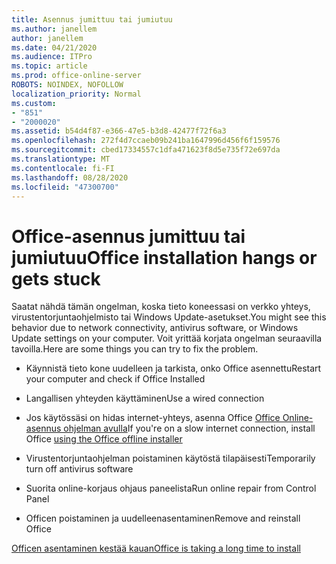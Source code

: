 ```yaml
---
title: Asennus jumittuu tai jumiutuu
ms.author: janellem
author: janellem
ms.date: 04/21/2020
ms.audience: ITPro
ms.topic: article
ms.prod: office-online-server
ROBOTS: NOINDEX, NOFOLLOW
localization_priority: Normal
ms.custom:
- "851"
- "2000020"
ms.assetid: b54d4f87-e366-47e5-b3d8-42477f72f6a3
ms.openlocfilehash: 272f4d7ccaeb09b241ba1647996d456f6f159576
ms.sourcegitcommit: cbed17334557c1dfa471623f8d5e735f72e697da
ms.translationtype: MT
ms.contentlocale: fi-FI
ms.lasthandoff: 08/28/2020
ms.locfileid: "47300700"
---
```

# <a name="office-installation-hangs-or-gets-stuck"></a><span data-ttu-id="96d7c-102">Office-asennus jumittuu tai jumiutuu</span><span class="sxs-lookup"><span data-stu-id="96d7c-102">Office installation hangs or gets stuck</span></span>

<span data-ttu-id="96d7c-103">Saatat nähdä tämän ongelman, koska tieto koneessasi on verkko yhteys, virustentorjuntaohjelmisto tai Windows Update-asetukset.</span><span class="sxs-lookup"><span data-stu-id="96d7c-103">You might see this behavior due to network connectivity, antivirus software, or Windows Update settings on your computer.</span></span> <span data-ttu-id="96d7c-104">Voit yrittää korjata ongelman seuraavilla tavoilla.</span><span class="sxs-lookup"><span data-stu-id="96d7c-104">Here are some things you can try to fix the problem.</span></span>
  
- <span data-ttu-id="96d7c-105">Käynnistä tieto kone uudelleen ja tarkista, onko Office asennettu</span><span class="sxs-lookup"><span data-stu-id="96d7c-105">Restart your computer and check if Office Installed</span></span>

- <span data-ttu-id="96d7c-106">Langallisen yhteyden käyttäminen</span><span class="sxs-lookup"><span data-stu-id="96d7c-106">Use a wired connection</span></span>

- <span data-ttu-id="96d7c-107">Jos käytössäsi on hidas internet-yhteys, asenna Office [Office Online-asennus ohjelman avulla](https://support.office.com/article/f0a85fe7-118f-41cb-a791-d59cef96ad1c?wt.mc_id=Alchemy_ClientDIA)</span><span class="sxs-lookup"><span data-stu-id="96d7c-107">If you're on a slow internet connection, install Office [using the Office offline installer](https://support.office.com/article/f0a85fe7-118f-41cb-a791-d59cef96ad1c?wt.mc_id=Alchemy_ClientDIA)</span></span>

- <span data-ttu-id="96d7c-108">Virustentorjuntaohjelman poistaminen käytöstä tilapäisesti</span><span class="sxs-lookup"><span data-stu-id="96d7c-108">Temporarily turn off antivirus software</span></span>

- <span data-ttu-id="96d7c-109">Suorita online-korjaus ohjaus paneelista</span><span class="sxs-lookup"><span data-stu-id="96d7c-109">Run online repair from Control Panel</span></span>

- <span data-ttu-id="96d7c-110">Officen poistaminen ja uudelleenasentaminen</span><span class="sxs-lookup"><span data-stu-id="96d7c-110">Remove and reinstall Office</span></span>

[<span data-ttu-id="96d7c-111">Officen asentaminen kestää kauan</span><span class="sxs-lookup"><span data-stu-id="96d7c-111">Office is taking a long time to install</span></span>](https://support.office.com/article/0f09f357-3fef-42a6-b8aa-cef4c6c44bdf?wt.mc_id=Alchemy_ClientDIA)
  